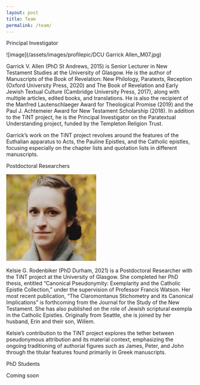 ```yaml
---
layout: post
title: Team
permalink: /team/
---
```


Principal Investigator

![image](/assets/images/profilepic/DCU Garrick Allen_M07.jpg)

Garrick V. Allen (PhD St Andrews, 2015) is Senior Lecturer in New Testament Studies at the University of Glasgow. He is the author of Manuscripts of the Book of Revelation: New Philology, Paratexts, Reception (Oxford University Press, 2020) and The Book of Revelation and Early Jewish Textual Culture (Cambridge University Press, 2017), along with multiple articles, edited books, and translations. He is also the recipient of the Manfred Lautenschlaeger Award for Theological Promise (2019) and the Paul J. Achtemeier Award for New Testament Scholarship (2018). In addition to the TiNT project, he is the Principal Investigator on the Paratextual Understanding project, funded by the Templeton Religion Trust.

Garrick’s work on the TiNT project revolves around the features of the Euthalian apparatus to Acts, the Pauline Epistles, and the Catholic epistles, focusing especially on the chapter lists and quotation lists in different manuscripts.

Postdoctoral Researchers

![image](/assets/images/profilepic/kelsieprofilepic.png)

Kelsie G. Rodenbiker (PhD Durham, 2021) is a Postdoctoral Researcher with the TiNT project at the University of Glasgow. She completed her PhD thesis, entitled “Canonical Pseudonymity: Exemplarity and the Catholic Epistle Collection,” under the supervision of Professor Francis Watson. Her most recent publication, “The Claromontanus Stichometry and its Canonical Implications” is forthcoming from the Journal for the Study of the New Testament. She has also published on the role of Jewish scriptural exempla in the Catholic Epistles. Originally from Seattle, she is joined by her husband, Erin and their son, Willem.

Kelsie’s contribution to the TiNT project explores the tether between pseudonymous attribution and its material context, emphasizing the ongoing traditioning of authorial figures such as James, Peter, and John through the titular features found primarily in Greek manuscripts.

PhD Students

Coming soon
